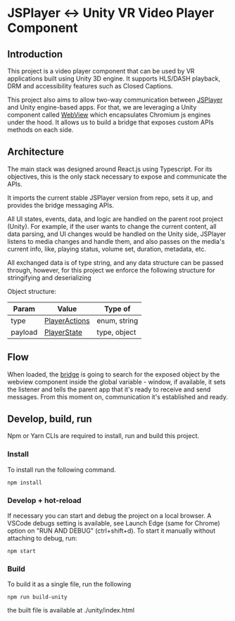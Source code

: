 # JSPlayer <-> Unity VR Video Player Component
## Introduction 
This project is a video player component that can be used by VR applications built using Unity 3D engine. It supports HLS/DASH playback, DRM and accessibility features such as Closed Captions.   

This project also aims to allow two-way communication between [JSPlayer]() and Unity engine-based apps. For that, we are leveraging a Unity component called [WebView]() which encapsulates Chromium js engines under the hood. It allows us to build a bridge that exposes custom APIs methods on each side.


## Architecture

The main stack was designed around React.js using Typescript. For its objectives, this is the only stack necessary to expose and communicate the APIs. 

It imports the current stable JSPlayer version from repo, sets it up, and provides the bridge messaging APIs.

All UI states, events, data, and logic are handled on the parent root project (Unity). For example, if the user wants to change the current content, all data parsing, and UI changes would be handled on the Unity side, JSPlayer listens to media changes and handle them, and also passes on the media's current info, like, playing status, volume set, duration, metadata, etc. 

All exchanged data is of type string, and any data structure can be passed through, however, for this project we enforce the following structure for stringifying and deserializing

Object structure:

Param | Value | Type of
--- | --- | ---
type | [PlayerActions](./src/types/index.ts) | enum, string
payload | [PlayerState](./src/types/index.ts) | type, object

## Flow

When loaded, the [bridge](./src/components/Bridge.tsx) is going to search for the exposed object by the webview component inside the global variable - window, if available, it sets the listener and tells the parent app that it's ready to receive and send messages. From this moment on, communication it's established and ready. 

## Develop, build, run
Npm or Yarn CLIs are required to install, run and build this project.
### Install
To install run the following command.
```terminal
npm install
```

### Develop + hot-reload
If necessary you can start and debug the project on a local browser. A VSCode debugs setting is available, see Launch Edge (same for Chrome) option
on "RUN AND DEBUG" (ctrl+shift+d). To start it manually without attaching to debug, run:
```terminal
npm start
```

### Build
To build it as a single file, run the following
```terminal
npm run build-unity
```
the built file is available at ./unity/index.html